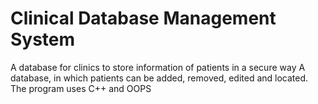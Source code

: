 # Clinical Database Management System
A database for clinics to store information of patients in a secure way
A database, in which patients can be added, removed, edited and located.
The program uses C++ and OOPS
